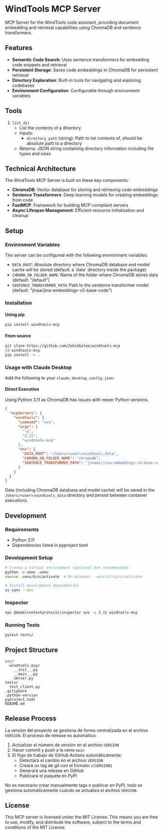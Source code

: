 # WindTools MCP Server

MCP Server for the WindTools code assistant, providing document embedding and retrieval capabilities using ChromaDB and
sentence transformers.

## Features

- **Semantic Code Search**: Uses sentence transformers for embedding code snippets and retrieval
- **Persistent Storage**: Saves code embeddings in ChromaDB for persistent retrieval
- **Directory Exploration**: Built-in tools for navigating and exploring codebases
- **Environment Configuration**: Configurable through environment variables

## Tools

1. `list_dir`
    - List the contents of a directory
    - Inputs:
        - `directory_path` (string): Path to list contents of, should be absolute path to a directory
    - Returns: JSON string containing directory information including file types and sizes

## Technical Architecture

The WindTools MCP Server is built on these key components:

- **ChromaDB**: Vector database for storing and retrieving code embeddings
- **Sentence Transformers**: Deep learning models for creating embeddings from code
- **FastMCP**: Framework for building MCP-compliant servers
- **Async Lifespan Management**: Efficient resource initialization and cleanup

## Setup

### Environment Variables

The server can be configured with the following environment variables:

- `DATA_ROOT`: Absolute directory where ChromaDB database and model cache will be stored (default: a 'data' directory
  inside the package)
- `CHROMA_DB_FOLDER_NAME`: Name of the folder where ChromaDB stores data (default: "default")
- `SENTENCE_TRANSFORMER_PATH`: Path to the sentence transformer model (default: "jinaai/jina-embeddings-v2-base-code")

### Installation

#### Using pip

```bash
pip install windtools-mcp
```

#### From source

```bash
git clone https://github.com/ZahidGalea/windtools-mcp
cd windtools-mcp
pip install -e .
```

### Usage with Claude Desktop

Add the following to your `claude_desktop_config.json`:

#### Direct Execution

Using Python 3.11 as ChromaDB has issues with newer Python versions.

```json
{
  "mcpServers": {
    "windtools": {
      "command": "uvx",
      "args": [
        "-p",
        "3.11",
        "windtools-mcp"
      ],
      "env": {
        "DATA_ROOT": "/Users/<user>/windtools_data",
        "CHROMA_DB_FOLDER_NAME": "chromadb",
        "SENTENCE_TRANSFORMER_PATH": "jinaai/jina-embeddings-v2-base-code"
      }
    }
  }
}
```

Data (including ChromaDB database and model cache) will be saved in the `/Users/<user>/windtools_data` directory and
persist between
container executions.

## Development

### Requirements

- Python 3.11
- Dependencies listed in pyproject.toml

### Development Setup

```bash
# Create a virtual environment (optional but recommended)
python -m venv .venv
source .venv/bin/activate  # On Windows: .venv\Scripts\activate

# Install development dependencies
uv sync --dev
```

### Inspector

```bash
npx @modelcontextprotocol/inspector uvx -p 3.11 windtools-mcp
```

### Running Tests

```bash
pytest tests/
```

## Project Structure

```
src/
  windtools_mcp/
    __init__.py
    __main__.py
    server.py
tests/
  test_client.py
.gitignore
.python-version
pyproject.toml
README.md
```

## Release Process

La versión del proyecto se gestiona de forma centralizada en el archivo `VERSION`. El proceso de release es automático:

1. Actualizar el número de versión en el archivo `VERSION`
2. Hacer commit y push a la rama `main`
3. El flujo de trabajo de GitHub Actions automáticamente:
    - Detectará el cambio en el archivo `VERSION`
    - Creará un tag de git con el formato `v{VERSION}`
    - Generará una release en GitHub
    - Publicará el paquete en PyPI

No es necesario crear manualmente tags o publicar en PyPI, todo se gestiona automáticamente cuando se actualiza el
archivo `VERSION`.

## License

This MCP server is licensed under the MIT License. This means you are free to use, modify, and distribute the software,
subject to the terms and conditions of the MIT License.